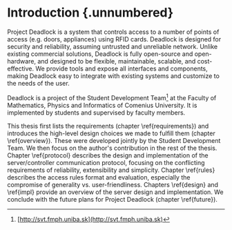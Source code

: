 Introduction {.unnumbered}
============

Project Deadlock is a system that controls access to a number of points of
access (e.g. doors, appliances) using RFID cards. Deadlock is designed for
security and reliability, assuming untrusted and unreliable network. Unlike existing commercial solutions, Deadlock is fully open-source and open-hardware, and designed  to be flexible, maintainable, scalable, and cost-effective. We provide tools and expose all interfaces and components, making Deadlock easy to integrate with existing systems and customize to the needs of the user.

Deadlock is a project of the Student Development Team[^svt] at the Faculty of
Mathematics, Physics and Informatics of Comenius University. It is implemented
by students and supervised by faculty members.

[^svt]: [http://svt.fmph.uniba.sk](http://svt.fmph.uniba.sk)

This thesis first lists the requirements (chapter \ref{requirements}) and introduces the high-level design choices we made to fulfill them (chapter \ref{overview}). These were developed jointly by the Student Development Team. We then focus on the author's contribution in the rest of the thesis. Chapter \ref{protocol} describes the design and implementation of the server/controller communication protocol, focusing on the conflicting requirements of reliability, extensibility and simplicity. Chapter \ref{rules} describes the access rules format and evaluation, especially the compromise of generality vs. user-friendliness. Chapters \ref{design} and \ref{impl} provide an overview of the server design and implementation. We conclude with the future plans for Project Deadlock (chapter \ref{future}).
